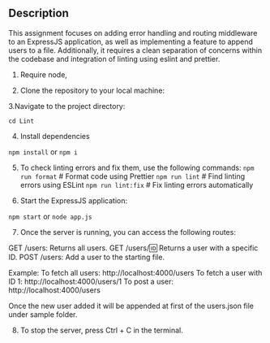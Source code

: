  ## Description
This assignment focuses on adding error handling and routing middleware to an ExpressJS application, as well as implementing a feature to append users to a file. Additionally, it requires a clean separation of concerns within the codebase and integration of linting using eslint and prettier.

1. Require node, 

2. Clone the repository to your local machine:

3.Navigate to the project directory:

`cd Lint`

4. Install dependencies

`npm install` or
`npm i`

5. To check linting errors and fix them, use the following commands:
   `npm run format` # Format code using Prettier
   `npm run lint` # Find linting errors using ESLint
   `npm run lint:fix` # Fix linting errors automatically

6. Start the ExpressJS application:

`npm start` or
`node app.js`

7. Once the server is running, you can access the following routes:

GET /users: Returns all users.
GET /users/:id: Returns a user with a specific ID.
POST /users: Add a user to the starting file.

Example:
To fetch all users: http://localhost:4000/users
To fetch a user with ID 1: http://localhost:4000/users/1
To post a user: http://localhost:4000/users

Once the new user added it will be appended at first of the users.json file under sample folder.

8. To stop the server, press Ctrl + C in the terminal.
